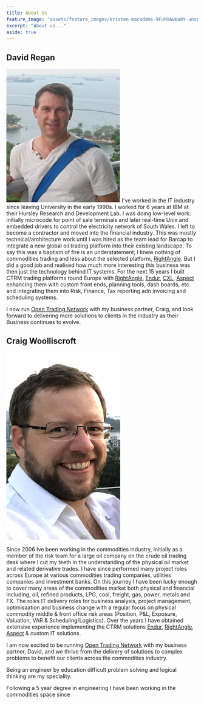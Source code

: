 ```yaml
---
title: About Us
feature_image: "assets/feature_images/kristen-macadams-9FuMXAwBa0Y-unsplash.jpg"
excerpt: "About us..."
aside: true
---
```



## David Regan
![](/assets/images/dmr.png)
I've worked in the IT industry since leaving University in the early 1990s. I worked for 6 years at IBM at their Hursley Research and Development Lab. I was doing low-level work: initially microcode for point of sale terminals and later real-time Unix and embedded drivers to control the electricity network of South Wales. I left to become a contractor and moved into the financial industry. This was mostly technical/architecture work until I was hired as the team lead for Barcap to integrate a new global oil trading platform into their existing landscape. To say this was a baptism of fire is an understatement; I knew nothing of commodities trading and less about the selected platform, [RightAngle]. But I did a good job and realised how much more interesting this business was then just the technology behind IT systems. For the next 15 years I built CTRM trading platforms round Europe with [RightAngle], [Endur], [CXL], [Aspect] enhancing them with custom front ends, planning tools, dash boards, etc. and integrating them into Risk, Finance, Tax reporting adn invoicing and scheduling systems.

I now run [Open Trading Network] with my business partner, Craig, and look forward to delivering more solutions to clients in the industry as their Business continues to evolve.

## Craig Woolliscroft
![](/assets/images/Craig_Portrait.png)

Since 2006 Ive been working in the commodities industry, initially as a member of the risk team for a large oil company on the crude oil trading desk where I cut my teeth in the understanding of the physical oil market and related derivative trades. I have since performed many project roles across Europe at various commodities trading companies, utilities companies and investment banks. On this journey I have been lucky enough to cover many areas of the commodities market both physical and financial including, oil, refined products, LPG, coal, freight, gas, power, metals and FX.  The roles IT delivery roles for business analysis, project management, optimisaation and business change with a regular focus on physical commodity middle & front office risk areas (Position, P&L, Exposure, Valuation, VAR & Scheduling/Logistics).
Over the years I have obtained extensive experience implementing the CTRM solutions [Endur], [RightAngle], [Aspect] & custom IT solutions.

I am now excited to be running [Open Trading Network] with my business partner, David, and we thrive from the delivery of solutions to complex problems to benefit our clients across the commodities industry.




Being an engineer by education difficult problem solving and logical thinking are my speciality.


Following a 5 year degree in engineering I have been working in the commodities space since 





[Open Trading Network]: {{site.url}}
[RightAngle]: https://openlink.com/en/solutions/products/software/rightangle/
[Endur]: https://openlink.com/en/solutions/products/software/endur/
[CXL]: https://www.tpt.com/products/
[Aspect]: https://aspectenterprise.com/